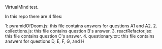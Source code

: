 VirtualMind test.

In this repo there are 4 files:

1: pyramidOfDoom.js: this file contains answers for questions A1 and A2.
2. collections.js: this file contains question B's answer.
3. reactRefactor.jsx: this file contains question C's answer.
4. questionary.txt: this file contains answers for questions D, E, F, G, and H 